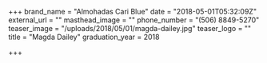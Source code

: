 +++
brand_name = "Almohadas Cari Blue"
date = "2018-05-01T05:32:09Z"
external_url = ""
masthead_image = ""
phone_number = "(506) 8849-5270"
teaser_image = "/uploads/2018/05/01/magda-dailey.jpg"
teaser_logo = ""
title = "Magda Dailey"
graduation_year = 2018

+++
